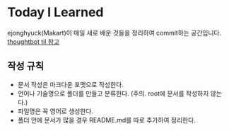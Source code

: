 # Today I Learned
ejonghyuck(Makart)이 매일 새로 배운 것들을 정리하여 commit하는 공간입니다. [thoughtbot til 참고](https://github.com/thoughtbot/til)

## 작성 규칙
* 문서 작성은 마크다운 포맷으로 작성한다.
* 언어나 기술명으로 폴더를 만들고 분류한다. (주의. root에 문서를 작성하지 않는다.)
* 파일명은 꼭 영어로 생성한다.
* 폴더 안에 문서가 많을 경우 README.md를 따로 추가하여 정리한다.
